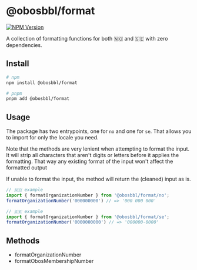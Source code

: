# @obosbbl/format

[![NPM Version](https://img.shields.io/npm/v/%40obosbbl%2Fformat)](https://www.npmjs.com/package/@obosbbl/format)


A collection of formatting functions for both 🇳🇴 and 🇸🇪 with zero dependencies.

## Install

```sh
# npm
npm install @obosbbl/format

# pnpm
pnpm add @obosbbl/format
```

## Usage

The package has two entrypoints, one for `no` and one for `se`. That allows you to import for only the locale you need.

Note that the methods are very lenient when attempting to format the input. It will strip all characters that aren't digits or letters before it applies the formatting.
That way any existing format of the input won't affect the formatted output

If unable to format the input, the method will return the (cleaned) input as is.

```js
// 🇳🇴 example
import { formatOrganizationNumber } from '@obosbbl/format/no';
formatOrganizationNumber('000000000') // => '000 000 000'

// 🇸🇪 example
import { formatOrganizationNumber } from '@obosbbl/format/se';
formatOrganizationNumber('0000000000') // => '000000-0000'
```

## Methods

* formatOrganizationNumber
* formatObosMembershipNumber
